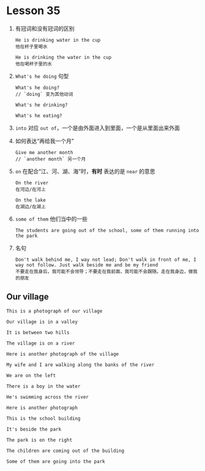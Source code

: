 # Lesson 35

1. 有冠词和没有冠词的区别

   ```
   He is drinking water in the cup
   他在杯子里喝水

   He is drinking the water in the cup
   他在喝杯子里的水
   ```

2. `What's he doing` 句型

   ```
   What's he doing?
   // `doing` 变为其他动词

   What's he drinking?

   What's he eating?
   ```

3. `into` 对应 `out of`，一个是由外面进入到里面，一个是从里面出来外面

4. 如何表达“再给我一个月”

   ```
   Give me another month
   // `another month` 另一个月
   ```

5. `on` 在配合“江、河、湖、海”时，**有时** 表达的是 `near` 的意思

   ```
   On the river
   在河边/在河上

   On the lake
   在湖边/在湖上
   ```

6. `some of them` 他们当中的一些

   ```
   The students are going out of the school, some of them running into the park
   ```

7. 名句

   ```
   Don't walk behind me, I way not lead; Don't walk in front of me, I way not follow. Just walk beside me and be my friend
   不要走在我身后，我可能不会领导；不要走在我前面，我可能不会跟随。走在我身边，做我的朋友
   ```

## Our village

```
This is a photograph of our village

Our village is in a valley

It is between two hills

The village is on a river

Here is another photograph of the village

My wife and I are walking along the banks of the river

We are on the left

There is a boy in the water

He's swimming across the river

Here is another photograph

This is the school building

It's beside the park

The park is on the right

The children are coming out of the building

Some of them are going into the park
```
